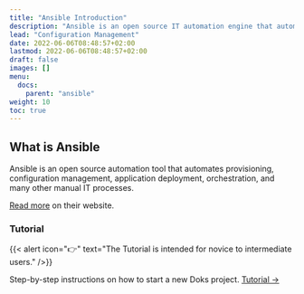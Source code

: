 ```yaml
---
title: "Ansible Introduction"
description: "Ansible is an open source IT automation engine that automates provisioning, configuration management, application deployment, orchestration, and many other IT processes."
lead: "Configuration Management"
date: 2022-06-06T08:48:57+02:00
lastmod: 2022-06-06T08:48:57+02:00
draft: false
images: []
menu:
  docs:
    parent: "ansible"
weight: 10
toc: true
---
```


## What is Ansible

Ansible is an open source automation tool that automates provisioning, configuration management, application deployment, orchestration, and many other manual IT processes.

[Read more](https://www.redhat.com/en/technologies/management/ansible/what-is-ansible) on their website.

### Tutorial

{{< alert icon="👉" text="The Tutorial is intended for novice to intermediate users." />}}

Step-by-step instructions on how to start a new Doks project. [Tutorial →](https://getdoks.org/tutorial/introduction/)

